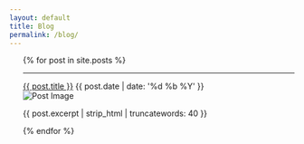 ```yaml
---
layout: default
title: Blog
permalink: /blog/
---
```


<ul class="blog-content">
  {% for post in site.posts %}
    <hr/>
    <a href="{{ post.url }}">{{ post.title }}</a>
    <span>{{ post.date | date: '%d %b %Y' }}</span><br>
    <span><img src="/assets/img/{{ post.date | date: '%Y-%m-%d' }}.png" alt="Post Image"></span>
    <p class="post-excrept">{{ post.excerpt | strip_html | truncatewords: 40 }}</p>
  {% endfor %}
</ul>